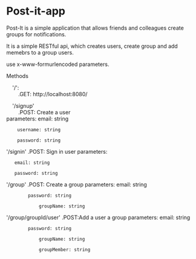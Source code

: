 # Post-it-app
Post-It is a simple application that allows friends and colleagues create groups for notifications.

It is a simple RESTful api, which creates users, create group and add memebrs to a group users.

use x-www-formurlencoded parameters.

Methods

&nbsp;&nbsp;&nbsp;&nbsp;'/':<br/>&nbsp;&nbsp;&nbsp;&nbsp;&nbsp;&nbsp;&nbsp;&nbsp;.GET: http://localhost:8080/
    
    
&nbsp;&nbsp;&nbsp;&nbsp;'/signup'<br>&nbsp;&nbsp;&nbsp;&nbsp;&nbsp;&nbsp;&nbsp;&nbsp;.POST: Create a user<br/>
           parameters:
	        email: string
		
		username: string
		
		password: string

'/signin'
      .POST: Sign in user
           parameters:
	   
	   email: string
	   
	   password: string

'/group'
	.POST: Create a group
		parameters:
			email: string

			password: string
        
        		groupName: string
        
'/group/groupId/user'
	.POST:Add a user a group
		parameters:
			email: string

			password: string
        
        		groupName: string
        
        		groupMember: string
